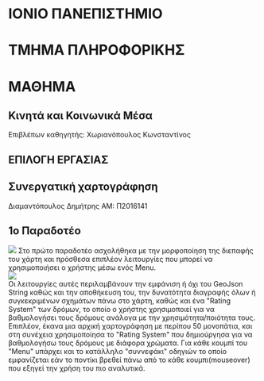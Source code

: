 # ΙΟΝΙΟ ΠΑΝΕΠΙΣΤΗΜΙΟ
# ΤΜΗΜΑ ΠΛΗΡΟΦΟΡΙΚΗΣ
# ΜΑΘΗΜΑ
## Κινητά και Κοινωνικά Μέσα 
Επιβλέπων καθηγητής: Χωριανόπουλος Κωνσταντίνος
## ΕΠΙΛΟΓΗ ΕΡΓΑΣΙΑΣ
## Συνεργατική χαρτογράφηση
Διαμαντόπουλος Δημήτρης ΑΜ: Π2016141

## 1ο Παραδοτέο
![](https://github.com/dhmhtrhsd/cscw/blob/master/projects/2016141/interface.PNG)
Στο πρώτο παραδοτέο ασχολήθηκα με την μορφοποίηση της διεπαφής του χάρτη και πρόσθεσα επιπλέον λειτουργίες που μπορεί να χρησιμοποιήσει ο χρήστης μέσω ενός Menu.    
![](https://github.com/dhmhtrhsd/cscw/blob/master/projects/2016141/Menu.PNG)    
Οι λειτουργίες αυτές περιλαμβάνουν την εμφάνιση ή όχι του GeoJson String καθώς και την αποθήκευση του, την δυνατότητα διαγραφής όλων ή συγκεκριμένων σχημάτων πάνω στο χάρτη, καθώς και ένα "Rating System" των δρόμων, το οποίο ο χρήστης χρησιμοποιεί για να βαθμολογήσει τους δρόμους ανάλογα με την χρησιμότητα/ποιότητα τους. Επιπλέον, έκανα μια αρχική χαρτογράφηση με περίπου 50 μονοπάτια, και στη συνέχεια χρησιμοποίησα το "Rating System" που δημιούργησα για να βαθμολογήσω τους δρόμους με διάφορα χρώματα. Για κάθε κουμπί του "Menu" υπάρχει και το κατάλληλο "συννεφάκι" οδηγιών το οποίο εμφανίζεται εάν το ποντίκι βρεθεί πάνω από το κάθε κουμπι(mouseover) που εξηγεί την χρήση του πιo αναλυτικά.
